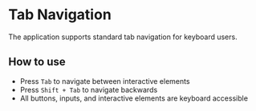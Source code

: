 # Tab Navigation

The application supports standard tab navigation for keyboard users.

## How to use

- Press `Tab` to navigate between interactive elements
- Press `Shift + Tab` to navigate backwards
- All buttons, inputs, and interactive elements are keyboard accessible 